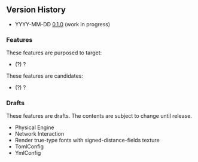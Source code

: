 ## Version History

- YYYY-MM-DD [0.1.0](0.1.0.md) (work in progress)

### Features

These features are purposed to target:

- (?) ?

These features are candidates:

- (?) ?

### Drafts

These features are drafts. The contents are subject to change until release.

- Physical Engine
- Network Interaction
- Render true-type fonts with signed-distance-fields texture
- TomlConfig
- YmlConfig
